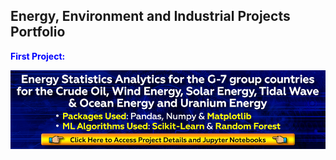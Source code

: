 ## Energy, Environment and Industrial Projects Portfolio

<span style="font-size=30; color:blue"> **First Project:** </span>

<a href="https://github.com/jayguptacal/EnergyProjects/blob/main/EnergyStatsProject/readme.md" target="_blank">![](https://github.com/jayguptacal/portfolio/blob/main/image/EnergyStasPortfolio.jpg)</a>
